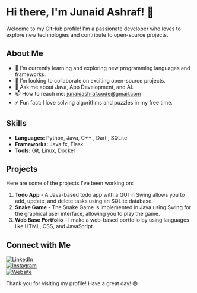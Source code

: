 # Hi there, I'm Junaid Ashraf! 👋

Welcome to my GitHub profile! I'm a passionate developer who loves to explore new technologies and contribute to open-source projects.

## About Me

- 🌱 I’m currently learning and exploring new programming languages and frameworks.
- 👯 I’m looking to collaborate on exciting open-source projects.
- 💬 Ask me about Java, App Development, and AI.
- 📫 How to reach me: junaidashraf.code@gmail.com
- ⚡ Fun fact: I love solving algorithms and puzzles in my free time.

## Skills

- **Languages:** Python, Java, C++ , Dart , SQLite
- **Frameworks:** Java fx, Flask  
- **Tools:** Git, Linux, Docker

## Projects

Here are some of the projects I've been working on:

1. **Todo App** - A Java-based todo app with a GUI in Swing allows you to add, update, and delete tasks using an SQLite database.
2. **Snake Game** - The Snake Game is implemented in Java using Swing for the graphical user interface, allowing you to play the game.
3. **Web Base Portfolio** - I make a web-based portfolio by using languages like HTML, CSS, and JavaScript.

## Connect with Me

[![LinkedIn](https://img.shields.io/badge/LinkedIn-0A66C2?style=for-the-badge&logo=linkedin&logoColor=white)](https://www.linkedin.com/in/YOUR_LINKEDIN_PROFILE)  
[![Instagram](https://img.shields.io/badge/Instagram-E4405F?style=for-the-badge&logo=instagram&logoColor=white)](https://www.instagram.com/YOUR_INSTAGRAM_PROFILE)  
[![Website](https://img.shields.io/badge/Website-FF9800?style=for-the-badge&logo=google-chrome&logoColor=white)](https://YOUR_WEBSITE_URL)  






Thank you for visiting my profile! Have a great day! 😄
